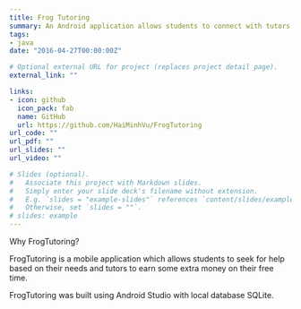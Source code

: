 ```yaml
---
title: Frog Tutoring
summary: An Android application allows students to connect with tutors on their needs.
tags:
- java
date: "2016-04-27T00:00:00Z"

# Optional external URL for project (replaces project detail page).
external_link: ""

links:
- icon: github
  icon_pack: fab
  name: GitHub
  url: https://github.com/HaiMinhVu/FrogTutoring
url_code: ""
url_pdf: ""
url_slides: ""
url_video: ""

# Slides (optional).
#   Associate this project with Markdown slides.
#   Simply enter your slide deck's filename without extension.
#   E.g. `slides = "example-slides"` references `content/slides/example-slides.md`.
#   Otherwise, set `slides = ""`.
# slides: example
---
```


Why FrogTutoring?

FrogTutoring is a mobile application which allows students to seek for help based on their needs and tutors to earn some extra money on their free time.

FrogTutoring was built using Android Studio with local database SQLite.


